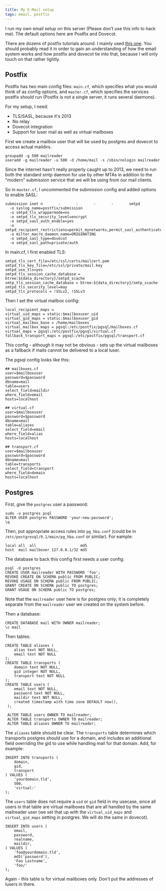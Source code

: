 ```yaml
---
title: My E-Mail setup
tags: email, postfix
---
```


I run my own email setup on this server (Please don't use this info to hack me). The default options here are Postfix and Dovecot.

There are dozens of postfix tutorials around. I mainly used [this one](http://shisaa.jp/postset/mailserver-1.html). You should probably read it in order to gain an understanding of how the email system works and how postfix and dovecot tie into that, because I will only touch on that rather lightly.

## Postfix ##

Postfix has two main config files: `main.cf`, which specifies what you would think of as config options, and `master.cf`, which specifies the services postfix should run (Postfix is not a single server, it runs several daemons).

For my setup, I need:

* TLS/SASL, because it's 2013
* No relay
* Dovecot integration
* Support for luser mail as well as virtual mailboxes

First we create a mailbox user that will be used by postgres and dovecot to access actual maildirs.

    groupadd -g 500 mailreader    
    useradd -g mailreader -u 500 -d /home/mail -s /sbin/nologin mailreader

Since the internet hasn't really properly caught up to 2013, we need to run both the standard smtp daemon for use by other MTAs in addition to the "modern" submission service that we will be using from our mail clients.

So in `master.cf`, I uncommented the submission config and added options to enable SASL:

    submission inet n       -       -       -       -       smtpd
      -o syslog_name=postfix/submission
      -o smtpd_tls_wrappermode=no
      -o smtpd_tls_security_level=encrypt
      -o smtpd_sasl_auth_enable=yes
      -o smtpd_recipient_restrictions=permit_mynetworks,permit_sasl_authenticated,reject
      -o milter_macro_daemon_name=ORIGINATING
      -o smtpd_sasl_type=dovecot
      -o smtpd_sasl_path=private/auth

In main.cf, I first enabled TLS:

    smtpd_tls_cert_file=/etc/ssl/certs/mailcert.pem
    smtpd_tls_key_file=/etc/ssl/private/mail.key
    smtpd_use_tls=yes
    smtpd_tls_session_cache_database = btree:${data_directory}/smtpd_scache
    smtp_tls_session_cache_database = btree:${data_directory}/smtp_scache
    smtpd_tls_security_level=may
    smtpd_tls_protocols = !SSLv2, !SSLv3

Then I set the virtual mailbox config:

    local_recipient_maps =
    virtual_uid_maps = static:$mailboxuser_uid
    virtual_gid_maps = static:$mailboxuser_gid
    virtual_mailbox_base = /home/mailboxes
    virtual_mailbox_maps = pgsql:/etc/postfix/pgsql/mailboxes.cf
    virtual_maps = pgsql:/etc/postfix/pgsql/virtual.cf
    fallback_transport_maps = pgsql:/etc/postfix/pgsql/transport.cf

This config - although it may not be obvious - sets up the virtual mailboxes as a fallback if mails cannot be delivered to a local luser.

The pgsql config looks like this:

    ## mailboxes.cf
    user=$mailboxuser
    password=$password
    dbname=mail
    table=users
    select_field=maildir
    where_field=email
    hosts=localhost

    ## virtual.cf
    user=$mailboxuser
    password=$password
    dbname=mail
    table=aliases
    select_field=email
    where_field=alias
    hosts=localhost

    ## transport.cf
    user=$mailboxuser
    password=$password
    dbname=mail
    table=transports
    select_field=transport
    where_field=domain
    hosts=localhost

## Postgres ##

First, give the `postgres` user a password:

    sudo -u postgres psql
    ALTER USER postgres PASSWORD 'your-new-password';
    \q

Then, put appropriate access rules into `pg_hba.conf` (could be in `/etc/postgresql/9.1/main/pg_hba.conf` or similar). For eample:

    local all  all                    md5
    host  mail mailboxer 127.0.0.1/32 md5

The database to back this config first needs a user config:

    psql -U postgres
    CREATE USER mailreader WITH PASSWORD 'foo';
    REVOKE CREATE ON SCHEMA public FROM PUBLIC;
    REVOKE USAGE ON SCHEMA public FROM PUBLIC;
    GRANT CREATE ON SCHEMA public TO postgres;
    GRANT USAGE ON SCHEMA public TO postgres;

Note that the `mailreader` user here is for postgres only; it is completely separate from the `mailreader` user we created on the system before.

Then a database:

    CREATE DATABASE mail WITH OWNER mailreader;
    \c mail

Then tables:

    CREATE TABLE aliases (
        alias text NOT NULL,
        email text NOT NULL
    );
    CREATE TABLE transports (
        domain text NOT NULL,
        gid integer NOT NULL,
        transport text NOT NULL
    );
    CREATE TABLE users (
        email text NOT NULL,
        password text NOT NULL,
        maildir text NOT NULL,
        created timestamp with time zone DEFAULT now(),
     );

     ALTER TABLE users OWNER TO mailreader;
     ALTER TABLE transports OWNER TO mailreader;
     ALTER TABLE aliases OWNER TO mailreader;

The `aliases` table should be clear. The `transports` table determines which transports postgres should use for a domain, and includes an additional field overriding the gid to use while handling mail for that domain. Add, for example:

    INSERT INTO transports (
        domain, 
        gid,
        transport
    ) VALUES (
        'yourdomain.tld',
        500,
        'virtual:'
    );

The `users` table does not require a `uid` or `gid` field in my usecase, since all users in that table are virtual mailboxes that are all handled by the same mailreader user (we set that up with the `virtual_uid_maps` and `virtual_gid_maps` setting in postgres. We will do the same in dovecot).

    INSERT INTO users (
        email, 
        password, 
        realname, 
        maildir,
    ) VALUES (
        'foo@yourdomain.tld', 
        md5('password'), 
        'Foo Lastname', 
        'foo/'
    );

Again - this table is for virtual mailboxes only. Don't put the addresses of lusers in there.
